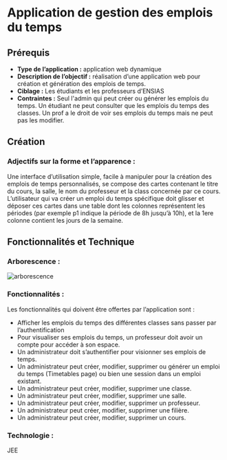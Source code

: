 # Application de gestion des emplois du temps

## Prérequis

- **Type de l’application :** application web dynamique
- **Description de l’objectif :** réalisation d’une application web pour création et génération des emplois de temps.
- **Ciblage :** Les étudiants et les professeurs d’ENSIAS
- **Contraintes :** Seul l'admin qui peut créer ou générer les emplois du temps. Un étudiant ne peut consulter que les emplois du temps des classes. Un prof a le droit de voir ses emplois du temps mais ne peut pas les modifier.

## Création

### Adjectifs sur la forme et l’apparence :
Une interface d’utilisation simple,  facile à manipuler pour la création des emplois de temps personnalisés, se compose des cartes contenant le titre du cours, la salle, le nom du professeur et la class concernée par ce cours. L’utilisateur qui va créer un emploi du temps spécifique doit glisser et déposer ces cartes dans une table dont les colonnes représentent les périodes (par exemple p1 indique la période de 8h jusqu’à 10h), et la 1ere colonne contient les jours de la semaine.

## Fonctionnalités et Technique 

### Arborescence :
![arborescence](https://user-images.githubusercontent.com/31375294/110205641-7ab8b500-7e79-11eb-83cb-7ad4b76a41e1.png)

### Fonctionnalités :

Les fonctionnalités qui doivent être offertes par l’application sont :
- Afficher les emplois du temps des différentes classes sans passer par l’authentification
- Pour visualiser ses emplois du temps, un professeur doit avoir un compte pour accéder à son espace.
- Un administrateur doit s’authentifier pour visionner ses emplois de temps.
- Un administrateur peut créer, modifier, supprimer ou générer un emploi du temps (Timetables page) ou bien une session dans un emploi existant.
- Un administrateur peut créer, modifier, supprimer une classe.
- Un administrateur peut créer, modifier, supprimer une salle.
- Un administrateur peut créer, modifier, supprimer un professeur.
- Un administrateur peut créer, modifier, supprimer une filière.
- Un administrateur peut créer, modifier, supprimer un cours. 

### Technologie : 
JEE
